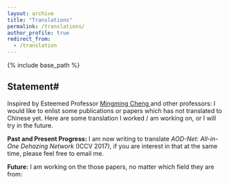 ```yaml
---
layout: archive
title: "Translations"
permalink: /translations/
author_profile: true
redirect_from:
  - /translation
---
```


{% include base_path %}

## **Statement**#

Inspired by Esteemed Professor [ Mingming Cheng ](https://mmcheng.net/cmm/) and other professors: I would like to enlist some publications or papers which has not translated to Chinese yet. Here are some translation I worked / am working on, or I will try in the future.   

**Past and Present Progress:** I am now writing to translate *AOD-Net: All-in-One Dehazing Network*  (ICCV 2017), if you are interest in that at the same time, please feel free to email me.

**Future:** I am working on the those papers, no matter which field they are from: 